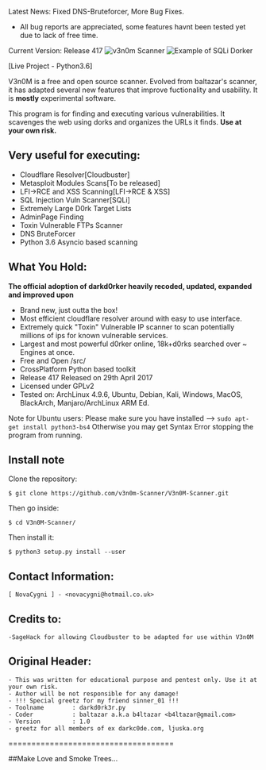 Latest News: Fixed DNS-Bruteforcer, More Bug Fixes.


+ All bug reports are appreciated, some features havnt been tested yet due to lack of free time.

Current Version: Release 417
![v3n0m Scanner](http://i.imgur.com/A96CipT.png "V3n0M-Scanner")
![Example of SQLi Dorker](https://github.com/v3n0m-Scanner/V3n0M-Scanner/blob/master/src/AnimatedDemo.gif?raw=true "Example of Dorker")



[Live Project - Python3.6]

V3n0M is a free and open source scanner. Evolved from baltazar's scanner, it has adapted several new features that improve fuctionality and usability. It is __mostly__ experimental software.

This program is for finding and executing various vulnerabilities. It scavenges the web using dorks and organizes the URLs it finds.
**Use at your own risk.**

## Very useful for executing:

+ Cloudflare Resolver[Cloudbuster]
+ Metasploit Modules Scans[To be released]
+ LFI->RCE and XSS Scanning[LFI->RCE & XSS]
+ SQL Injection Vuln Scanner[SQLi]
+ Extremely Large D0rk Target Lists
+ AdminPage Finding
+ Toxin Vulnerable FTPs Scanner
+ DNS BruteForcer
+ Python 3.6 Asyncio based scanning

## What You Hold:

**The official adoption of darkd0rker heavily recoded, updated, expanded and improved upon**
+ Brand new, just outta the box!
+ Most efficient cloudflare resolver around with easy to use interface.
+ Extremely quick "Toxin" Vulnerable IP scanner to scan potentially millions of ips for known vulnerable services.
+ Largest and most powerful d0rker online, 18k+d0rks searched over ~ Engines at once.
+ Free and Open /src/
+ CrossPlatform Python based toolkit
+ Release 417 Released on 29th April 2017
+ Licensed under GPLv2
+ Tested on: ArchLinux 4.9.6, Ubuntu, Debian, Kali, Windows, MacOS, BlackArch, Manjaro/ArchLinux ARM Ed.

Note for Ubuntu users: Please make sure you have installed --> `sudo apt-get install python3-bs4`
                       Otherwise you may get Syntax Error stopping the program from running.

## Install note

Clone the repository:

```
$ git clone https://github.com/v3n0m-Scanner/V3n0M-Scanner.git
```

Then go inside:

```
$ cd V3n0M-Scanner/
```

Then install it:

```
$ python3 setup.py install --user
```

## Contact Information:

    [ NovaCygni ] - <novacygni@hotmail.co.uk>

## Credits to:
    -SageHack for allowing Cloudbuster to be adapted for use within V3n0M

## Original Header:

    - This was written for educational purpose and pentest only. Use it at your own risk.
    - Author will be not responsible for any damage!
    - !!! Special greetz for my friend sinner_01 !!!
    - Toolname        : darkd0rk3r.py
    - Coder           : baltazar a.k.a b4ltazar <b4ltazar@gmail.com>
    - Version         : 1.0
    - greetz for all members of ex darkc0de.com, ljuska.org



====================================

##Make Love and Smoke Trees...

